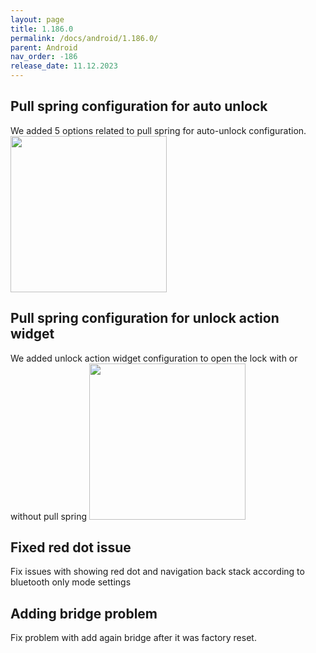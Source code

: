 ```yaml
---
layout: page
title: 1.186.0
permalink: /docs/android/1.186.0/
parent: Android
nav_order: -186
release_date: 11.12.2023
---
```


## Pull spring configuration for auto unlock
We added 5 options related to pull spring for auto-unlock configuration. 
<img src="/tedee-release-notes/docs/android/assets/1.186.0_auto_unlock_ps_settings.png" width="250">

## Pull spring configuration for unlock action widget
We added unlock action widget configuration to open the lock with or without pull spring
<img src="/tedee-release-notes/docs/android/assets/1.186.0_ps_config_widget.png" width="250">

## Fixed red dot issue
Fix issues with showing red dot and navigation back stack according to bluetooth only mode settings

## Adding bridge problem 
Fix problem with add again bridge after it was factory reset.
